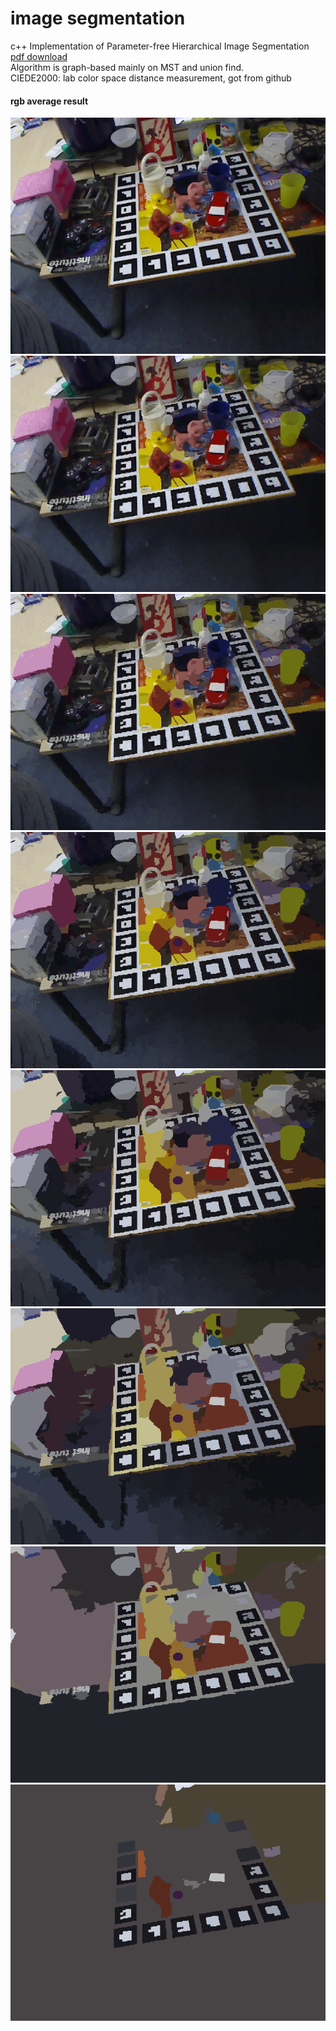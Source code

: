 # image segmentation
c++ Implementation of Parameter-free Hierarchical Image Segmentation  
[pdf download](Parameter-free%20Hierarchical%20Image%20Segmentation.pdf)  
Algorithm is graph-based mainly on MST and union find.  
CIEDE2000: lab color space distance measurement, got from github  

#### rgb average result  
![img](segmentation/test/test2/test_rgb_ave/level1.png)
![img](segmentation/test/test2/test_rgb_ave/level2.png)
![img](segmentation/test/test2/test_rgb_ave/level3.png)
![img](segmentation/test/test2/test_rgb_ave/level4.png)
![img](segmentation/test/test2/test_rgb_ave/level5.png)
![img](segmentation/test/test2/test_rgb_ave/level6.png)
![img](segmentation/test/test2/test_rgb_ave/level7.png)
![img](segmentation/test/test2/test_rgb_ave/level8.png)  

